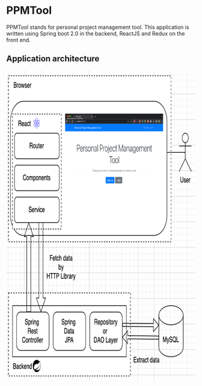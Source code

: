 # PPMTool

PPMTool stands for personal project management tool. This application is written using Spring boot 2.0 in the backend, ReactJS and Redux on the front end.

## Application architecture
<img src="https://github.com/vsushko/full-stack-projects/blob/master/img/ppmtool-architecture.png" width="792" height="824">





<!--We will build our REST APIs with Spring boot for CRUD operations
## Browser: Client interaction
## Internet
## Webserver
## Application Server
## Database Server
## Data

We will create our front end using ReactJS and Boostrap

And will use Redux and Thunk to manage the state of our application in the front-end

We will secure our application using JWT tokens


REST Architecture with support for mobile applications
All the relationships of data modeling
Development of user interface with JSP, JQuery, AJAX and JSON
Design, develop and unit test the presentation tier
Design, develop and unit test the business tier
Design, develop and unit test the data access tier
Design, develop and unit test the resource (entity) tier
Popular patterns and best practices writing a complete Spring and Hibernate based relational database driven Java web application


-->
